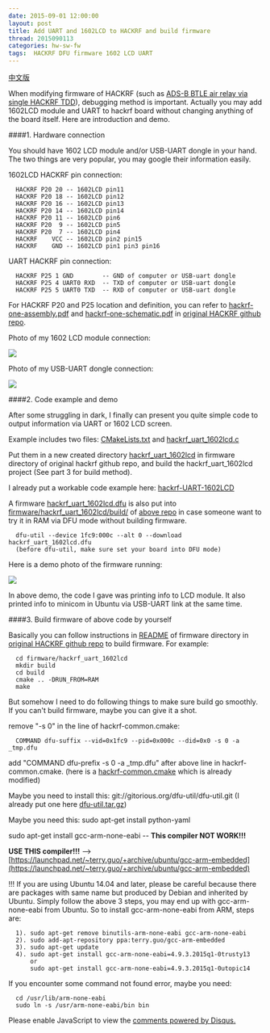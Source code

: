 ```yaml
---
date: 2015-09-01 12:00:00
layout: post
title: Add UART and 1602LCD to HACKRF and build firmware
thread: 2015090113
categories: hw-sw-fw
tags:  HACKRF DFU firmware 1602 LCD UART
---
```


[中文版](http://sdr-x.github.io/UART1602LCD-CHN/)

When modifying firmware of HACKRF (such as [ADS-B BTLE air relay via single HACKRF TDD](http://sdr-x.github.io/abar/)), debugging method is important. Actually you may add 1602LCD module and UART to hackrf board without changing anything of the board itself. Here are introduction and demo.

####1. Hardware connection

You should have 1602 LCD module and/or USB-UART dongle in your hand. The two things are very popular, you may google their information easily.

1602LCD HACKRF pin connection:

      HACKRF P20 20 -- 1602LCD pin11
      HACKRF P20 18 -- 1602LCD pin12
      HACKRF P20 16 -- 1602LCD pin13
      HACKRF P20 14 -- 1602LCD pin14
      HACKRF P20 11 -- 1602LCD pin6
      HACKRF P20  9 -- 1602LCD pin5
      HACKRF P20  7 -- 1602LCD pin4
      HACKRF    VCC -- 1602LCD pin2 pin15
      HACKRF    GND -- 1602LCD pin1 pin3 pin16
      
 UART HACKRF pin connection:

      HACKRF P25 1 GND        -- GND of computer or USB-uart dongle
      HACKRF P25 4 UART0 RXD  -- TXD of computer or USB-uart dongle
      HACKRF P25 5 UART0 TXD  -- RXD of computer or USB-uart dongle

For HACKRF P20 and P25 location and definition, you can refer to [hackrf-one-assembly.pdf](https://github.com/sdr-x/sdr-x.github.io/blob/master/_resource/hackrf-one-assembly.pdf) and [hackrf-one-schematic.pdf](https://github.com/sdr-x/sdr-x.github.io/blob/master/_resource/hackrf-one-schematic.pdf) in [original HACKRF github repo](https://github.com/mossmann/hackrf).

Photo of my 1602 LCD module connection:

![](../media/hackrf_one_1602LCD.JPG)

Photo of my USB-UART dongle connection:

![](../media/hackrf_one_UART.JPG)

####2. Code example and demo

After some struggling in dark, I finally can present you quite simple code to output information via UART or 1602 LCD screen.

Example includes two files: [CMakeLists.txt](https://github.com/sdr-x/sdr-x.github.io/blob/master/_resource/CMakeLists.txt) and [hackrf_uart_1602lcd.c](https://github.com/sdr-x/sdr-x.github.io/blob/master/_resource/hackrf_uart_1602lcd.c)

Put them in a new created directory [hackrf_uart_1602lcd](https://github.com/JiaoXianjun/hackrf-UART-1602LCD/tree/master/firmware/hackrf_uart_1602lcd) in firmware directory of original hackrf github repo, and build the hackrf_uart_1602lcd project (See part 3 for build method).

I already put a workable code example here: [hackrf-UART-1602LCD](https://github.com/JiaoXianjun/hackrf-UART-1602LCD)

A firmware [hackrf_uart_1602lcd.dfu](https://github.com/JiaoXianjun/hackrf-UART-1602LCD/blob/master/firmware/hackrf_uart_1602lcd/build/hackrf_uart_1602lcd.dfu) is also put into [firmware/hackrf_uart_1602lcd/build/](https://github.com/JiaoXianjun/hackrf-UART-1602LCD/tree/master/firmware/hackrf_uart_1602lcd/build) of [above repo](https://github.com/JiaoXianjun/hackrf-UART-1602LCD) in case someone want to try it in RAM via DFU mode without building firmware.

      dfu-util --device 1fc9:000c --alt 0 --download hackrf_uart_1602lcd.dfu
      (before dfu-util, make sure set your board into DFU mode)
      
Here is a demo photo of the firmware running:

![](../media/hackrf_uart_1602lcd.JPG)

In above demo, the code I gave was printing info to LCD module. It also printed info to minicom in Ubuntu via USB-UART link at the same time.

####3. Build firmware of above code by yourself

Basically you can follow instructions in [README](https://github.com/mossmann/hackrf/blob/master/firmware/README) of firmware directory in [original HACKRF github repo](https://github.com/mossmann/hackrf) to build firmware. For example:

      cd firmware/hackrf_uart_1602lcd
      mkdir build
      cd build
      cmake .. -DRUN_FROM=RAM
      make

But somehow I need to do following things to make sure build go smoothly. If you can't build firmware, maybe you can give it a shot.

remove "-s 0" in the line of hackrf-common.cmake: 

      COMMAND dfu-suffix --vid=0x1fc9 --pid=0x000c --did=0x0 -s 0 -a _tmp.dfu

add "COMMAND dfu-prefix -s 0 -a _tmp.dfu" after above line in hackrf-common.cmake. (here is a [hackrf-common.cmake](https://github.com/JiaoXianjun/hackrf-UART-1602LCD/blob/master/firmware/hackrf-common.cmake) which is already modified)

Maybe you need to install this: git://gitorious.org/dfu-util/dfu-util.git (I already put one here [dfu-util.tar.gz](https://github.com/sdr-x/sdr-x.github.io/blob/master/_resource/dfu-util.tar.gz))

Maybe you need this: sudo apt-get install python-yaml

sudo apt-get install gcc-arm-none-eabi  -- **This compiler NOT WORK!!!**

**USE THIS compiler!!!** --> [https://launchpad.net/~terry.guo/+archive/ubuntu/gcc-arm-embedded](https://launchpad.net/~terry.guo/+archive/ubuntu/gcc-arm-embedded)

!!! If you are using Ubuntu 14.04 and later, please be careful because there are packages with same name but produced by Debian and inherited by Ubuntu. Simply follow the above 3 steps, you may end up with gcc-arm-none-eabi from Ubuntu. So to install gcc-arm-none-eabi from ARM, steps are:

      1). sudo apt-get remove binutils-arm-none-eabi gcc-arm-none-eabi
      2). sudo add-apt-repository ppa:terry.guo/gcc-arm-embedded
      3). sudo apt-get update
      4). sudo apt-get install gcc-arm-none-eabi=4.9.3.2015q1-0trusty13
          or
          sudo apt-get install gcc-arm-none-eabi=4.9.3.2015q1-0utopic14

If you encounter some command not found error, maybe you need:

      cd /usr/lib/arm-none-eabi
      sudo ln -s /usr/arm-none-eabi/bin bin

<div id="disqus_thread"></div>
<script type="text/javascript">
    /* * * CONFIGURATION VARIABLES: EDIT BEFORE PASTING INTO YOUR WEBPAGE * * */
    var disqus_shortname = 'jiaoxianjun'; // required: replace example with your forum shortname

    /* * * DON'T EDIT BELOW THIS LINE * * */
    (function() {
        var dsq = document.createElement('script'); dsq.type = 'text/javascript'; dsq.async = true;
        dsq.src = '//' + disqus_shortname + '.disqus.com/embed.js';
        (document.getElementsByTagName('head')[0] || document.getElementsByTagName('body')[0]).appendChild(dsq);
    })();
</script>
<noscript>Please enable JavaScript to view the <a href="http://disqus.com/?ref_noscript">comments powered by Disqus.</a></noscript>


<!-- Global site tag (gtag.js) - Google Analytics -->
<script async src="https://www.googletagmanager.com/gtag/js?id=G-01GGQ8JZW7"></script>
<script>
  window.dataLayer = window.dataLayer || [];
  function gtag(){dataLayer.push(arguments);}
  gtag('js', new Date());

  gtag('config', 'G-01GGQ8JZW7');
</script>
